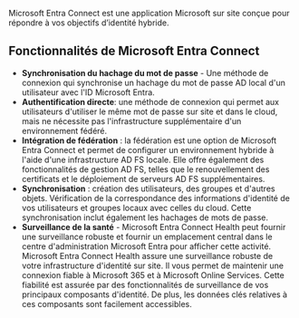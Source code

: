 Microsoft Entra Connect est une application Microsoft sur site conçue pour répondre à vos objectifs d’identité hybride.
## Fonctionnalités de Microsoft Entra Connect

- **Synchronisation du hachage du mot de passe** - Une méthode de connexion qui synchronise un hachage du mot de passe AD local d'un utilisateur avec l'ID Microsoft Entra.
- **Authentification directe**: une méthode de connexion qui permet aux utilisateurs d'utiliser le même mot de passe sur site et dans le cloud, mais ne nécessite pas l'infrastructure supplémentaire d'un environnement fédéré.
- **Intégration de fédération** : la fédération est une option de Microsoft Entra Connect et permet de configurer un environnement hybride à l'aide d'une infrastructure AD FS locale. Elle offre également des fonctionnalités de gestion AD FS, telles que le renouvellement des certificats et le déploiement de serveurs AD FS supplémentaires.
- **Synchronisation** : création des utilisateurs, des groupes et d'autres objets. Vérification de la correspondance des informations d'identité de vos utilisateurs et groupes locaux avec celles du cloud. Cette synchronisation inclut également les hachages de mots de passe.
- **Surveillance de la santé** - Microsoft Entra Connect Health peut fournir une surveillance robuste et fournir un emplacement central dans le centre d'administration Microsoft Entra pour afficher cette activité.
Microsoft Entra Connect Health assure une surveillance robuste de votre infrastructure d'identité sur site. Il vous permet de maintenir une connexion fiable à Microsoft 365 et à Microsoft Online Services. Cette fiabilité est assurée par des fonctionnalités de surveillance de vos principaux composants d'identité. De plus, les données clés relatives à ces composants sont facilement accessibles.